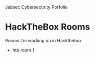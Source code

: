   Jabsec Cybersecurity Porfolio

HackTheBox Rooms
================

Rooms I'm working on in Hackthebox

*   htb room 1
